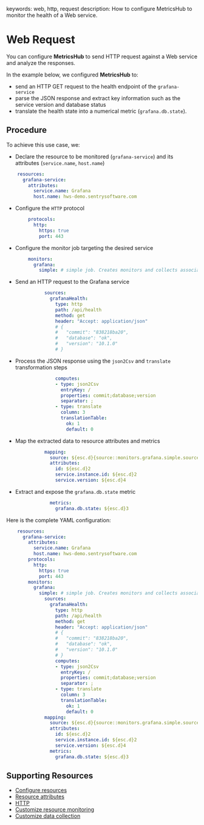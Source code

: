 keywords: web, http, request
description: How to configure MetricsHub to monitor the health of a Web service.  

# Web Request

<!-- MACRO{toc|fromDepth=1|toDepth=2|id=toc} -->

You can configure **MetricsHub** to send HTTP request against a Web service and analyze the responses.

In the example below, we configured **MetricsHub** to:

* send an HTTP GET request to the health endpoint of the `grafana-service`
* parse the JSON response and extract key information such as the service version and database status
* translate the health state into a numerical metric (`grafana.db.state`).

## Procedure

To achieve this use case, we:

* Declare the resource to be monitored​ (`grafana-service`) and its attributes (`service.name`, `host.name`)

```yaml
    resources:
      grafana-service:
        attributes:
          service.name: Grafana
          host.name: hws-demo.sentrysoftware.com
```

* Configure the `HTTP` protocol

```yaml
        protocols:
          http:
            https: true
            port: 443
```

* Configure the monitor job targeting the desired service​

```yaml
        monitors:
          grafana:
            simple: # simple job. Creates monitors and collects associated metrics. 
```

* Send an HTTP request to the Grafana service​

```yaml
              sources:
                grafanaHealth:
                  type: http
                  path: /api/health
                  method: get
                  header: "Accept: application/json"
                  # {
                  #   "commit": "838218ba20",
                  #   "database": "ok",
                  #   "version": "10.1.0"
                  # }
```

* Process the JSON response using the `json2Csv` and `translate` transformation steps

```yaml
                  computes:
                  - type: json2Csv
                    entryKey: /
                    properties: commit;database;version
                    separator: ;
                  - type: translate
                    column: 3
                    translationTable:
                      ok: 1
                      default: 0
```

* Map the extracted data to resource attributes and metrics

```yaml
              mapping:
                source: ${esc.d}{source::monitors.grafana.simple.sources.grafanaHealth}
                attributes:
                  id: ${esc.d}2
                  service.instance.id: ${esc.d}2
                  service.version: ${esc.d}4
```

* Extract and expose the `grafana.db.state` metric

```yaml
                metrics:
                  grafana.db.state: ${esc.d}3
```

Here is the complete YAML configuration:

```yaml
    resources:
      grafana-service:
        attributes:
          service.name: Grafana
          host.name: hws-demo.sentrysoftware.com
        protocols:
          http:
            https: true
            port: 443
        monitors:
          grafana:
            simple: # simple job. Creates monitors and collects associated metrics. 
              sources:
                grafanaHealth:
                  type: http
                  path: /api/health
                  method: get
                  header: "Accept: application/json"
                  # {
                  #   "commit": "838218ba20",
                  #   "database": "ok",
                  #   "version": "10.1.0"
                  # }
                  computes:
                  - type: json2Csv
                    entryKey: /
                    properties: commit;database;version
                    separator: ;
                  - type: translate
                    column: 3
                    translationTable:
                      ok: 1
                      default: 0
              mapping:
                source: ${esc.d}{source::monitors.grafana.simple.sources.grafanaHealth}
                attributes:
                  id: ${esc.d}2
                  service.instance.id: ${esc.d}2
                  service.version: ${esc.d}4
                metrics:
                  grafana.db.state: ${esc.d}3
```

## Supporting Resources

* [Configure resources](../configuration/configure-monitoring.md#step-3-configure-resources)
* [Resource attributes](../configuration/configure-monitoring.html#resource-attributes)
* [HTTP](../configuration/configure-monitoring.html#http)
* [Customize resource monitoring](../configuration/configure-monitoring.html#customize-resource-monitoring)
* [Customize data collection](../configuration/configure-monitoring.html#customize-data-collection)
